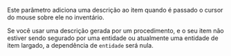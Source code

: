 Este parâmetro adiciona uma descrição ao item quando é passado o cursor do mouse sobre ele no inventário.

Se você usar uma descrição gerada por um procedimento, e o seu item não estiver sendo segurado por uma entidade ou atualmente uma entidade de item largado, a dependência de `entidade` será nula.